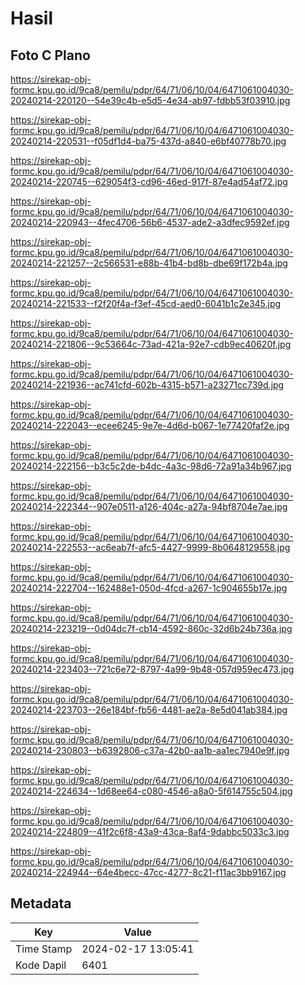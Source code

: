 # Hasil

## Foto C Plano

https://sirekap-obj-formc.kpu.go.id/9ca8/pemilu/pdpr/64/71/06/10/04/6471061004030-20240214-220120--54e39c4b-e5d5-4e34-ab97-fdbb53f03910.jpg

https://sirekap-obj-formc.kpu.go.id/9ca8/pemilu/pdpr/64/71/06/10/04/6471061004030-20240214-220531--f05df1d4-ba75-437d-a840-e6bf40778b70.jpg

https://sirekap-obj-formc.kpu.go.id/9ca8/pemilu/pdpr/64/71/06/10/04/6471061004030-20240214-220745--629054f3-cd96-46ed-917f-87e4ad54af72.jpg

https://sirekap-obj-formc.kpu.go.id/9ca8/pemilu/pdpr/64/71/06/10/04/6471061004030-20240214-220943--4fec4706-56b6-4537-ade2-a3dfec9592ef.jpg

https://sirekap-obj-formc.kpu.go.id/9ca8/pemilu/pdpr/64/71/06/10/04/6471061004030-20240214-221257--2c566531-e88b-41b4-bd8b-dbe69f172b4a.jpg

https://sirekap-obj-formc.kpu.go.id/9ca8/pemilu/pdpr/64/71/06/10/04/6471061004030-20240214-221533--f2f20f4a-f3ef-45cd-aed0-6041b1c2e345.jpg

https://sirekap-obj-formc.kpu.go.id/9ca8/pemilu/pdpr/64/71/06/10/04/6471061004030-20240214-221806--9c53664c-73ad-421a-92e7-cdb9ec40620f.jpg

https://sirekap-obj-formc.kpu.go.id/9ca8/pemilu/pdpr/64/71/06/10/04/6471061004030-20240214-221936--ac741cfd-602b-4315-b571-a23271cc739d.jpg

https://sirekap-obj-formc.kpu.go.id/9ca8/pemilu/pdpr/64/71/06/10/04/6471061004030-20240214-222043--ecee6245-9e7e-4d6d-b067-1e77420faf2e.jpg

https://sirekap-obj-formc.kpu.go.id/9ca8/pemilu/pdpr/64/71/06/10/04/6471061004030-20240214-222156--b3c5c2de-b4dc-4a3c-98d6-72a91a34b967.jpg

https://sirekap-obj-formc.kpu.go.id/9ca8/pemilu/pdpr/64/71/06/10/04/6471061004030-20240214-222344--907e0511-a126-404c-a27a-94bf8704e7ae.jpg

https://sirekap-obj-formc.kpu.go.id/9ca8/pemilu/pdpr/64/71/06/10/04/6471061004030-20240214-222553--ac6eab7f-afc5-4427-9999-8b0648129558.jpg

https://sirekap-obj-formc.kpu.go.id/9ca8/pemilu/pdpr/64/71/06/10/04/6471061004030-20240214-222704--162488e1-050d-4fcd-a267-1c904655b17e.jpg

https://sirekap-obj-formc.kpu.go.id/9ca8/pemilu/pdpr/64/71/06/10/04/6471061004030-20240214-223219--0d04dc7f-cb14-4592-860c-32d6b24b736a.jpg

https://sirekap-obj-formc.kpu.go.id/9ca8/pemilu/pdpr/64/71/06/10/04/6471061004030-20240214-223403--721c6e72-8797-4a99-9b48-057d959ec473.jpg

https://sirekap-obj-formc.kpu.go.id/9ca8/pemilu/pdpr/64/71/06/10/04/6471061004030-20240214-223703--26e184bf-fb56-4481-ae2a-8e5d041ab384.jpg

https://sirekap-obj-formc.kpu.go.id/9ca8/pemilu/pdpr/64/71/06/10/04/6471061004030-20240214-230803--b6392806-c37a-42b0-aa1b-aa1ec7940e9f.jpg

https://sirekap-obj-formc.kpu.go.id/9ca8/pemilu/pdpr/64/71/06/10/04/6471061004030-20240214-224634--1d68ee64-c080-4546-a8a0-5f614755c504.jpg

https://sirekap-obj-formc.kpu.go.id/9ca8/pemilu/pdpr/64/71/06/10/04/6471061004030-20240214-224809--41f2c6f8-43a9-43ca-8af4-9dabbc5033c3.jpg

https://sirekap-obj-formc.kpu.go.id/9ca8/pemilu/pdpr/64/71/06/10/04/6471061004030-20240214-224944--64e4becc-47cc-4277-8c21-f11ac3bb9167.jpg


## Metadata

| Key        | Value               |
| ---------- | ------------------- |
| Time Stamp | 2024-02-17 13:05:41 |
| Kode Dapil | 6401                |




